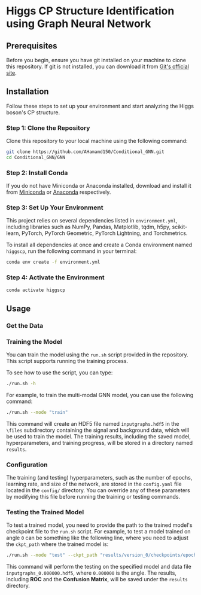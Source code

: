 # Higgs CP Structure Identification using Graph Neural Network

## Prerequisites

Before you begin, ensure you have git installed on your machine to clone this repository. If git is not installed, you can download it from [Git's official site](https://git-scm.com/downloads).

## Installation

Follow these steps to set up your environment and start analyzing the Higgs boson's CP structure.

### Step 1: Clone the Repository

Clone this repository to your local machine using the following command:

```bash
git clone https://github.com/AHamamd150/Conditional_GNN.git
cd Conditional_GNN/GNN
```

### Step 2: Install Conda

If you do not have Miniconda or Anaconda installed, download and install it from [Miniconda](https://docs.conda.io/en/latest/miniconda.html) or [Anaconda](https://www.anaconda.com/products/individual) respectively.

### Step 3: Set Up Your Environment

This project relies on several dependencies listed in `environment.yml`, including libraries such as NumPy, Pandas, Matplotlib, tqdm, h5py, scikit-learn, PyTorch, PyTorch Geometric, PyTorch Lightning, and Torchmetrics.

To install all dependencies at once and create a Conda environment named `higgscp`, run the following command in your terminal:

```bash
conda env create -f environment.yml
```

### Step 4: Activate the Environment
```bash
conda activate higgscp
```

## Usage

### Get the Data

### Training the Model

You can train the model using the `run.sh` script provided in the repository. This script supports running the training process.

To see how to use the script, you can type:

```bash
./run.sh -h
```
For example, to train the multi-modal GNN model, you can use the following command:

```bash
./run.sh --mode "train"
```
This command will create an HDF5 file named `inputgraphs.hdf5` in the `\files` subdirectory containing the signal and background data, which will be used to train the model. The training results, including the saved model, hyperparameters, and training progress, will be stored in a directory named `results`.

### Configuration
The training (and testing) hyperparameters, such as the number of epochs, learning rate, and size of the network, are stored in the `config.yaml` file located in the `config/` directory. You can override any of these parameters by modifying this file before running the training or testing commands.


### Testing the Trained Model
To test a trained model, you need to provide the path to the trained model's checkpoint file to the `run.sh` script. For example, to test a model trained on angle `0` can be something like the following line, where you need to adjust the `ckpt_path` where the trained model is:

```bash
./run.sh --mode "test" --ckpt_path "results/version_0/checkpoints/epoch=0-step=109.ckpt" --h5_file "files/inputgraphs_0.000000.hdf5"
```
This command will perform the testing on the specified model and data file `inputgraphs_0.000000.hdf5`, where `0.000000` is the angle. The results, including **ROC** and the **Confusion Matrix**, will be saved under the `results` directory.



